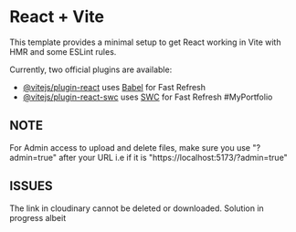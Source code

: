 # React + Vite

This template provides a minimal setup to get React working in Vite with HMR and some ESLint rules.

Currently, two official plugins are available:

- [@vitejs/plugin-react](https://github.com/vitejs/vite-plugin-react/blob/main/packages/plugin-react/README.md) uses [Babel](https://babeljs.io/) for Fast Refresh
- [@vitejs/plugin-react-swc](https://github.com/vitejs/vite-plugin-react-swc) uses [SWC](https://swc.rs/) for Fast Refresh
#MyPortfolio

## NOTE
For Admin access to upload and delete files, make sure you use "?admin=true" after your URL i.e if it is "https://localhost:5173/?admin=true"

## ISSUES
The link in cloudinary cannot be deleted or downloaded. Solution in progress albeit